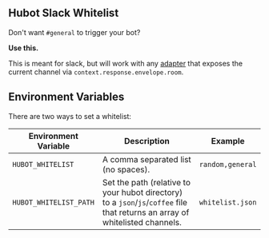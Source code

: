 ## Hubot Slack Whitelist
Don't want `#general` to trigger your bot?

**Use this.**

This is meant for slack, but will work with any [adapter](https://github.com/github/hubot/blob/master/docs/adapters.md) that exposes the current channel via `context.response.envelope.room`.

## Environment Variables
There are two ways to set a whitelist:

Environment Variable | Description | Example
--- | --- | ---
`HUBOT_WHITELIST` | A comma separated list (no spaces). | `random,general`
`HUBOT_WHITELIST_PATH` | Set the path (relative to your hubot directory) to a `json`/`js`/`coffee` file that returns an array of whitelisted channels. | `whitelist.json`
